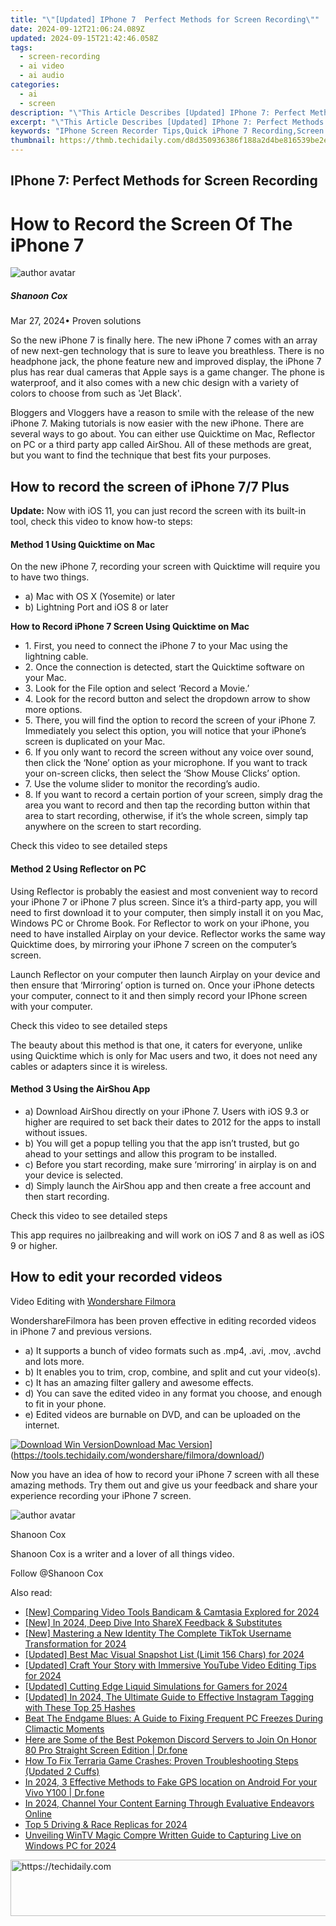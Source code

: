 ```yaml
---
title: "\"[Updated] IPhone 7  Perfect Methods for Screen Recording\""
date: 2024-09-12T21:06:24.089Z
updated: 2024-09-15T21:42:46.058Z
tags: 
  - screen-recording
  - ai video
  - ai audio
categories: 
  - ai
  - screen
description: "\"This Article Describes [Updated] IPhone 7: Perfect Methods for Screen Recording\""
excerpt: "\"This Article Describes [Updated] IPhone 7: Perfect Methods for Screen Recording\""
keywords: "IPhone Screen Recorder Tips,Quick iPhone 7 Recording,Screen Capture iPhone 7,Best iPhone 7 Screen Record,IPhone 7 Video Capture Guide,Easy iPhone 7 Recording,Secure iPhone 7 Screen Save"
thumbnail: https://thmb.techidaily.com/d8d350936386f188a2d4be816539be2eaee7c30695c76166aa925348b0ff1b74.jpg
---
```


## IPhone 7: Perfect Methods for Screen Recording

# How to Record the Screen Of The iPhone 7

![author avatar](https://images.wondershare.com/filmora/article-images/shannon-cox.jpg)

##### Shanoon Cox

 Mar 27, 2024• Proven solutions

 So the new iPhone 7 is finally here. The new iPhone 7 comes with an array of new next-gen technology that is sure to leave you breathless. There is no headphone jack, the phone feature new and improved display, the iPhone 7 plus has rear dual cameras that Apple says is a game changer. The phone is waterproof, and it also comes with a new chic design with a variety of colors to choose from such as 'Jet Black'.

 Bloggers and Vloggers have a reason to smile with the release of the new iPhone 7\. Making tutorials is now easier with the new iPhone. There are several ways to go about. You can either use Quicktime on Mac, Reflector on PC or a third party app called AirShou. All of these methods are great, but you want to find the technique that best fits your purposes.

## How to record the screen of iPhone 7/7 Plus

**Update:** Now with iOS 11, you can just record the screen with its built-in tool, check this video to know how-to steps:

#### Method 1 Using Quicktime on Mac

 On the new iPhone 7, recording your screen with Quicktime will require you to have two things.

* a) Mac with OS X (Yosemite) or later
* b) Lightning Port and iOS 8 or later

 **How to Record iPhone 7 Screen Using Quicktime on Mac**

* 1\. First, you need to connect the iPhone 7 to your Mac using the lightning cable.
* 2\. Once the connection is detected, start the Quicktime software on your Mac.
* 3\. Look for the File option and select ‘Record a Movie.’
* 4\. Look for the record button and select the dropdown arrow to show more options.
* 5\. There, you will find the option to record the screen of your iPhone 7\. Immediately you select this option, you will notice that your iPhone’s screen is duplicated on your Mac.
* 6\. If you only want to record the screen without any voice over sound, then click the ‘None’ option as your microphone. If you want to track your on-screen clicks, then select the ‘Show Mouse Clicks’ option.
* 7\. Use the volume slider to monitor the recording’s audio.
* 8\. If you want to record a certain portion of your screen, simply drag the area you want to record and then tap the recording button within that area to start recording, otherwise, if it’s the whole screen, simply tap anywhere on the screen to start recording.

 Check this video to see detailed steps

#### Method 2 Using Reflector on PC

 Using Reflector is probably the easiest and most convenient way to record your iPhone 7 or iPhone 7 plus screen. Since it’s a third-party app, you will need to first download it to your computer, then simply install it on you Mac, Windows PC or Chrome Book. For Reflector to work on your iPhone, you need to have installed Airplay on your device. Reflector works the same way Quicktime does, by mirroring your iPhone 7 screen on the computer’s screen.

 Launch Reflector on your computer then launch Airplay on your device and then ensure that ‘Mirroring’ option is turned on. Once your iPhone detects your computer, connect to it and then simply record your IPhone screen with your computer.

 Check this video to see detailed steps

 The beauty about this method is that one, it caters for everyone, unlike using Quicktime which is only for Mac users and two, it does not need any cables or adapters since it is wireless.

#### Method 3 Using the AirShou App

* a) Download AirShou directly on your iPhone 7\. Users with iOS 9.3 or higher are required to set back their dates to 2012 for the apps to install without issues.
* b) You will get a popup telling you that the app isn’t trusted, but go ahead to your settings and allow this program to be installed.
* c) Before you start recording, make sure ‘mirroring’ in airplay is on and your device is selected.
* d) Simply launch the AirShou app and then create a free account and then start recording.

 Check this video to see detailed steps

 This app requires no jailbreaking and will work on iOS 7 and 8 as well as iOS 9 or higher.

## How to edit your recorded videos

 Video Editing with [Wondershare Filmora](https://tools.techidaily.com/wondershare/filmora/download/)

 WondershareFilmora has been proven effective in editing recorded videos in iPhone 7 and previous versions.

* a) It supports a bunch of video formats such as .mp4, .avi, .mov, .avchd and lots more.
* b) It enables you to trim, crop, combine, and split and cut your video(s).
* c) It has an amazing filter gallery and awesome effects.
* d) You can save the edited video in any format you choose, and enough to fit in your phone.
* e) Edited videos are burnable on DVD, and can be uploaded on the internet.

[![Download Win Version](https://images.wondershare.com/filmora/guide/download-btn-win.jpg)](https://tools.techidaily.com/wondershare/filmora/download/)[Download Mac Version](https://images.wondershare.com/filmora/guide/download-btn-mac.jpg)](https://tools.techidaily.com/wondershare/filmora/download/)

 Now you have an idea of how to record your iPhone 7 screen with all these amazing methods. Try them out and give us your feedback and share your experience recording your iPhone 7 screen.

![author avatar](https://images.wondershare.com/filmora/article-images/shannon-cox.jpg)

Shanoon Cox

Shanoon Cox is a writer and a lover of all things video.

Follow @Shanoon Cox

<ins class="adsbygoogle"
      style="display:block"
      data-ad-client="ca-pub-7571918770474297"
      data-ad-slot="8358498916"
      data-ad-format="auto"
      data-full-width-responsive="true"></ins>

<span class="atpl-alsoreadstyle">Also read:</span>
<div><ul>
<li><a href="https://visual-screen-recording.techidaily.com/new-comparing-video-tools-bandicam-and-camtasia-explored-for-2024/"><u>[New] Comparing Video Tools Bandicam & Camtasia Explored for 2024</u></a></li>
<li><a href="https://visual-screen-recording.techidaily.com/new-in-2024-deep-dive-into-sharex-feedback-and-substitutes/"><u>[New] In 2024, Deep Dive Into ShareX Feedback & Substitutes</u></a></li>
<li><a href="https://tiktok-videos.techidaily.com/new-mastering-a-new-identity-the-complete-tiktok-username-transformation-for-2024/"><u>[New] Mastering a New Identity The Complete TikTok Username Transformation for 2024</u></a></li>
<li><a href="https://visual-screen-recording.techidaily.com/updated-best-mac-visual-snapshot-list-limit-156-chars-for-2024/"><u>[Updated] Best Mac Visual Snapshot List (Limit 156 Chars) for 2024</u></a></li>
<li><a href="https://youtube-webster.techidaily.com/ed-craft-your-story-with-immersive-youtube-video-editing-tips-for-2024/"><u>[Updated] Craft Your Story with Immersive YouTube Video Editing Tips for 2024</u></a></li>
<li><a href="https://visual-screen-recording.techidaily.com/updated-cutting-edge-liquid-simulations-for-gamers-for-2024/"><u>[Updated] Cutting Edge Liquid Simulations for Gamers for 2024</u></a></li>
<li><a href="https://instagram-video-recordings.techidaily.com/updated-in-2024-the-ultimate-guide-to-effective-instagram-tagging-with-these-top-25-hashes/"><u>[Updated] In 2024, The Ultimate Guide to Effective Instagram Tagging with These Top 25 Hashes</u></a></li>
<li><a href="https://program-issues.techidaily.com/beat-the-endgame-blues-a-guide-to-fixing-frequent-pc-freezes-during-climactic-moments/"><u>Beat The Endgame Blues: A Guide to Fixing Frequent PC Freezes During Climactic Moments</u></a></li>
<li><a href="https://pokemon-go-android.techidaily.com/here-are-some-of-the-best-pokemon-discord-servers-to-join-on-honor-80-pro-straight-screen-edition-drfone-by-drfone-virtual-android/"><u>Here are Some of the Best Pokemon Discord Servers to Join On Honor 80 Pro Straight Screen Edition | Dr.fone</u></a></li>
<li><a href="https://win-solutions.techidaily.com/how-to-fix-terraria-game-crashes-proven-troubleshooting-steps-updated-2-cuffs/"><u>How To Fix Terraria Game Crashes: Proven Troubleshooting Steps (Updated 2 Cuffs)</u></a></li>
<li><a href="https://android-location.techidaily.com/in-2024-3-effective-methods-to-fake-gps-location-on-android-for-your-vivo-y100-drfone-by-drfone-virtual/"><u>In 2024, 3 Effective Methods to Fake GPS location on Android For your Vivo Y100 | Dr.fone</u></a></li>
<li><a href="https://youtube-videos.techidaily.com/in-2024-channel-your-content-earning-through-evaluative-endeavors-online/"><u>In 2024, Channel Your Content Earning Through Evaluative Endeavors Online</u></a></li>
<li><a href="https://visual-screen-recording.techidaily.com/top-5-driving-and-race-replicas-for-2024/"><u>Top 5 Driving & Race Replicas for 2024</u></a></li>
<li><a href="https://visual-screen-recording.techidaily.com/unveiling-wintv-magic-compre-written-guide-to-capturing-live-on-windows-pc-for-2024/"><u>Unveiling WinTV Magic Compre Written Guide to Capturing Live on Windows PC for 2024</u></a></li>
</ul></div>

<!-- affiliate ads begin -->
<a href="https://appsumo.8odi.net/c/5597632/2130890/7443" target="_top" id="2130890">
  <img src="//a.impactradius-go.com/display-ad/7443-2130890" border="0" alt="https://techidaily.com" width="728" height="90"/>
</a>
<img height="0" width="0" src="https://appsumo.8odi.net/i/5597632/2130890/7443" style="position:absolute;visibility:hidden;" border="0" />
<!-- affiliate ads end -->

